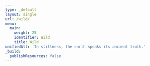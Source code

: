 ```yaml
---
type: _default
layout: single
url: /wild/
menu:
  main:
    weight: 25
    identifier: Wild
    title: Wild
unifiedAlt: 'In stillness, the earth speaks its ancient truth.'
_build:
  publishResources: false
---
```

